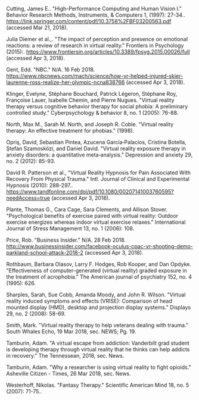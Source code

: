 
Cutting, James E.. "High-Performance Computing and Human Vision I." Behavior Research Methods, Instruments, & Computers 1, (1997): 27-34.. https://link.springer.com/content/pdf/10.3758%2FBF03200563.pdf (accessed Mar 21, 2018).

Julia Diemer et al.,. "The impact of perception and presence on emotional reactions: a review of research in virtual reality." Frontiers in Psychology (2015):. https://www.frontiersin.org/articles/10.3389/fpsyg.2015.00026/full (accessed Apr 3, 2018).

Gent, Edd. "NBC." N/A. 16 Feb 2018. https://www.nbcnews.com/mach/science/how-vr-helped-injured-skier-laurenne-ross-realize-her-olympic-ncna838766 (accessed Apr 3, 2018).

Klinger, Evelyne, Stéphane Bouchard, Patrick Légeron, Stéphane Roy, Françoise Lauer, Isabelle Chemin, and Pierre Nugues. "Virtual reality therapy versus cognitive behavior therapy for social phobia: A preliminary controlled study." Cyberpsychology & behavior 8, no. 1 (2005): 76-88.

North, Max M., Sarah M. North, and Joseph R. Coble. "Virtual reality therapy: An effective treatment for phobias." (1998).

Opriş, David, Sebastian Pintea, Azucena García‐Palacios, Cristina Botella, Ştefan Szamosközi, and Daniel David. "Virtual reality exposure therapy in anxiety disorders: a quantitative meta‐analysis." Depression and anxiety 29, no. 2 (2012): 85-93.

David R. Patterson et al., "Virtual Reality Hypnosis for Pain Associated With Recovery From Physical Trauma." Intl. Journal of Clinical and Experimental Hypnosis (2010): 288-297.. https://www.tandfonline.com/doi/pdf/10.1080/00207141003760595?needAccess=true (accessed Apr 3, 2018).

Plante, Thomas G., Cara Cage, Sara Clements, and Allison Stover. "Psychological benefits of exercise paired with virtual reality: Outdoor exercise energizes whereas indoor virtual exercise relaxes." International Journal of Stress Management 13, no. 1 (2006): 108.

Price, Rob. "Business Insider." N/A. 28 Feb 2018. http://www.businessinsider.com/facebook-oculus-cpac-vr-shooting-demo-parkland-school-attack-2018-2 (accessed Apr 3, 2018).

Rothbaum, Barbara Olasov, Larry F. Hodges, Rob Kooper, and Dan Opdyke. "Effectiveness of computer-generated (virtual reality) graded exposure in the treatment of acrophobia." The American journal of psychiatry 152, no. 4 (1995): 626.

Sharples, Sarah, Sue Cobb, Amanda Moody, and John R. Wilson. "Virtual reality induced symptoms and effects (VRISE): Comparison of head mounted display (HMD), desktop and projection display systems." Displays 29, no. 2 (2008): 58-69.

Smith, Mark. "Virtual reality therapy to help veterans dealing with trauma." South Whales Echo, 19 Mar 2018, sec. NEWS; Pg. 19.

Tamburin, Adam. "A virtual escape from addiction: Vanderbilt grad student is developing therapy through virtual reality that he thinks can help addicts in recovery." The Tennessean, 2018, sec. News.

Tamburin, Adam. "Why a researcher is using virtual reality to fight opioids." Asheville Citizen - Times, 26 Mar 2018, sec. News.

Westerhoff, Nikolas. "Fantasy Therapy." Scientific American Mind 18, no. 5 (2007): 71-75..


